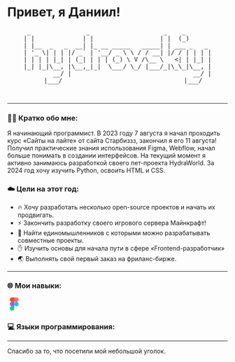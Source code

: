 <h1>Привет, я Даниил!</h1>
<div align="center"><pre>
 _               _                    _    _       
| |             | |                  | |  (_)      
| |__  _   _  __| |_ __ _____   _____| | ___ _   _ 
| '_ \| | | |/ _` | '__/ _ \ \ / / __| |/ / | | | |
| | | | |_| | (_| | | | (_) \ V /\__ \   <| | |_| |
|_| |_|\__, |\__,_|_|  \___/ \_/ |___/_|\_\_|\__, |
        __/ |                                 __/ |
      |___/                                 |___/   

</pre></div>

---

### :man_technologist: Кратко обо мне:

<p>Я начинающий программист. В 2023 году 7 августа я начал проходить курс «Сайты на лайте»‎ от сайта Старбиззз, закончил я его 11 августа! Получил практические знания использования Figma, Webflow, начал больше понимать в создании интерфейсов. На текущий момент я активно занимаюсь разработкой своего пет-проекта HydraWorld. За 2024 год хочу изучить Python, освоить HTML и CSS.</p>

### :cloud: Цели на этот год:

- :fire: Хочу разработать несколько open-source проектов и начать их продвигать.
- :zap: Закончить разработку своего игрового сервера Майнкрафт!
- :busts_in_silhouette: Найти единомышленников с которыми можно разрабатывать совместные проекты.
- :hand: Изучить основы для начала пути в сфере «Frontend-разработчик»
- :earth_asia: Выполнять свой первый заказ на фриланс-бирже.

---

### :globe_with_meridians: Мои навыки:  

<div class = "my-skills">
  <img src = "https://github.com/devicons/devicon/blob/master/icons/figma/figma-original.svg" title="Figma" alt="Figma" width="30" height="30"/>&nbsp

  ### :computer: Языки программирования:
  
  <div class = "languages">

  ---

  <p>Спасибо за то, что посетили мой небольшой уголок.</p>
